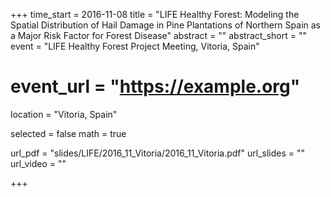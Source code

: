 +++
time_start = 2016-11-08
title = "LIFE Healthy Forest: Modeling the Spatial Distribution of Hail Damage in Pine Plantations of Northern Spain as a Major Risk Factor for Forest Disease"
abstract = ""
abstract_short = ""
event = "LIFE Healthy Forest Project Meeting, Vitoria, Spain"
# event_url = "https://example.org"
location = "Vitoria, Spain"

selected = false
math = true

url_pdf = "slides/LIFE/2016_11_Vitoria/2016_11_Vitoria.pdf"
url_slides = ""
url_video = ""

+++
